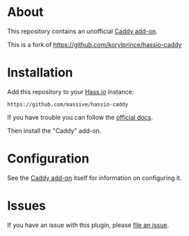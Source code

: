 # About

This repository contains an unofficial [Caddy add-on](https://github.com/massive/hassio-caddy/tree/master/caddy).

This is a fork of https://github.com/korylprince/hassio-caddy

# Installation

Add this repository to your [Hass.io](https://home-assistant.io/hassio/) instance:

`https://github.com/massive/hassio-caddy`

If you have trouble you can follow the [official docs](https://home-assistant.io/hassio/installing_third_party_addons/).

Then install the "Caddy" add-on.

# Configuration

See the [Caddy add-on](https://github.com/massive/hassio-caddy/tree/master/caddy) itself for information on configuring it.

# Issues

If you have an issue with this plugin, please [file an issue](https://github.com/massive/hassio-caddy/issues).

